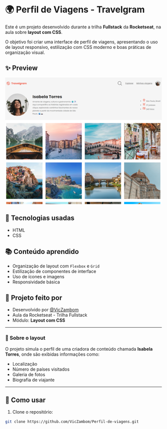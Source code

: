 # 🌍 Perfil de Viagens - Travelgram

Este é um projeto desenvolvido durante a trilha **Fullstack** da **Rocketseat**, na aula sobre **layout com CSS**.

O objetivo foi criar uma interface de perfil de viagens, apresentando o uso de layout responsivo, estilização com CSS moderno e boas práticas de organização visual.

## ✨ Preview

![Travelgram - Perfil de Viagens](assets/preview.png)

## 🚀 Tecnologias usadas

- HTML
- CSS

## 📚 Conteúdo aprendido

- Organização de layout com `Flexbox` e `Grid`
- Estilização de componentes de interface
- Uso de ícones e imagens
- Responsividade básica

## 💼 Projeto feito por

- Desenvolvido por [@VicZambom](https://github.com/VicZambom)
- Aula da Rocketseat - Trilha Fullstack
- Módulo: **Layout com CSS**

---

### 📸 Sobre o layout

O projeto simula o perfil de uma criadora de conteúdo chamada **Isabela Torres**, onde são exibidas informações como:

- Localização
- Número de países visitados
- Galeria de fotos
- Biografia de viajante

---

## 📁 Como usar

1. Clone o repositório:

```bash
git clone https://github.com/VicZambom/Perfil-de-viagens.git
